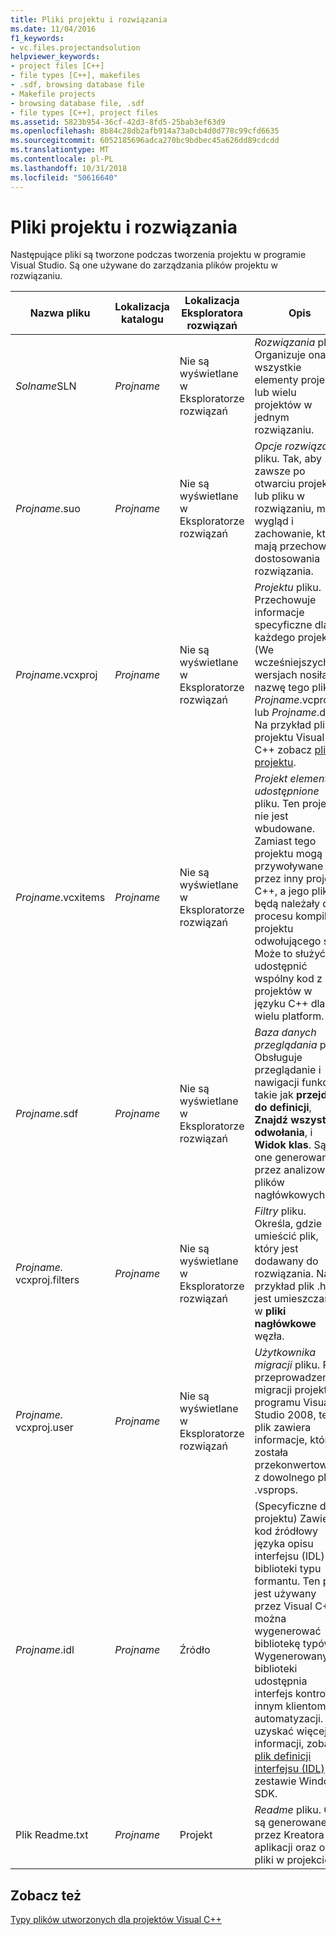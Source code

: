 ```yaml
---
title: Pliki projektu i rozwiązania
ms.date: 11/04/2016
f1_keywords:
- vc.files.projectandsolution
helpviewer_keywords:
- project files [C++]
- file types [C++], makefiles
- .sdf, browsing database file
- Makefile projects
- browsing database file, .sdf
- file types [C++], project files
ms.assetid: 5823b954-36cf-42d3-8fd5-25bab3ef63d9
ms.openlocfilehash: 8b84c28db2afb914a73a0cb4d0d778c99cfd6635
ms.sourcegitcommit: 6052185696adca270bc9bdbec45a626dd89cdcdd
ms.translationtype: MT
ms.contentlocale: pl-PL
ms.lasthandoff: 10/31/2018
ms.locfileid: "50616640"
---
```

# <a name="project-and-solution-files"></a>Pliki projektu i rozwiązania

Następujące pliki są tworzone podczas tworzenia projektu w programie Visual Studio. Są one używane do zarządzania plików projektu w rozwiązaniu.

|Nazwa pliku|Lokalizacja katalogu|Lokalizacja Eksploratora rozwiązań|Opis|
|--------------|------------------------|--------------------------------|-----------------|
|*Solname*SLN|*Projname*|Nie są wyświetlane w Eksploratorze rozwiązań|*Rozwiązania* pliku. Organizuje ona wszystkie elementy projektu lub wielu projektów w jednym rozwiązaniu.|
|*Projname*.suo|*Projname*|Nie są wyświetlane w Eksploratorze rozwiązań|*Opcje rozwiązania* pliku. Tak, aby zawsze po otwarciu projektu lub pliku w rozwiązaniu, ma wygląd i zachowanie, które mają przechowuje dostosowania rozwiązania.|
|*Projname*.vcxproj|*Projname*|Nie są wyświetlane w Eksploratorze rozwiązań|*Projektu* pliku. Przechowuje informacje specyficzne dla każdego projektu. (We wcześniejszych wersjach nosiła nazwę tego pliku *Projname*.vcproj lub *Projname*.dsp.) Na przykład plik projektu Visual C++ zobacz [pliki projektu](../ide/project-files.md).|
|*Projname*.vcxitems|*Projname*|Nie są wyświetlane w Eksploratorze rozwiązań|*Projekt elementy udostępnione* pliku. Ten projekt nie jest wbudowane.  Zamiast tego projektu mogą być przywoływane przez inny projekt C++, a jego pliki będą należały do procesu kompilacji projektu odwołującego się. Może to służyć do udostępnić wspólny kod z projektów w języku C++ dla wielu platform.|
|*Projname*.sdf|*Projname*|Nie są wyświetlane w Eksploratorze rozwiązań|*Baza danych przeglądania* pliku. Obsługuje przeglądanie i nawigacji funkcje takie jak **przejdź do definicji**, **Znajdź wszystkie odwołania**, i **Widok klas**. Są one generowane przez analizowanie plików nagłówkowych.|
|*Projname.* vcxproj.filters|*Projname*|Nie są wyświetlane w Eksploratorze rozwiązań|*Filtry* pliku. Określa, gdzie umieścić plik, który jest dodawany do rozwiązania. Na przykład plik .h jest umieszczany w **pliki nagłówkowe** węzła.|
|*Projname.* vcxproj.user|*Projname*|Nie są wyświetlane w Eksploratorze rozwiązań|*Użytkownika migracji* pliku. Po przeprowadzeniu migracji projektu z programu Visual Studio 2008, ten plik zawiera informacje, które została przekonwertowana z dowolnego pliku .vsprops.|
|*Projname*.idl|*Projname*|Źródło|(Specyficzne dla projektu) Zawiera kod źródłowy języka opisu interfejsu (IDL) dla biblioteki typu formantu. Ten plik jest używany przez Visual C++ można wygenerować bibliotekę typów. Wygenerowany biblioteki udostępnia interfejs kontroli innym klientom automatyzacji. Aby uzyskać więcej informacji, zobacz [plik definicji interfejsu (IDL)](/windows/desktop/Rpc/the-interface-definition-language-idl-file) w zestawie Windows SDK.|
|Plik Readme.txt|*Projname*|Projekt|*Readme* pliku. On są generowane przez Kreatora aplikacji oraz opis pliki w projekcie.|

## <a name="see-also"></a>Zobacz też

[Typy plików utworzonych dla projektów Visual C++](../ide/file-types-created-for-visual-cpp-projects.md)